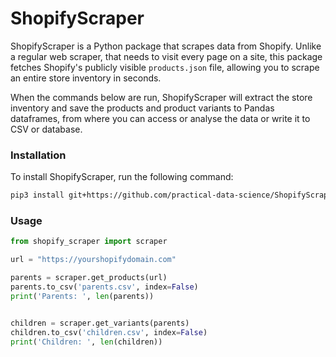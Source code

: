 # ShopifyScraper

ShopifyScraper is a Python package that scrapes data from Shopify. Unlike a regular web scraper, that needs to visit every page on a site, this package fetches Shopify's publicly visible `products.json` file, allowing you to scrape an entire store inventory in seconds.

When the commands below are run, ShopifyScraper will extract the store inventory and save the products and product variants to Pandas dataframes, from where you can access or analyse the data or write it to CSV or database. 

### Installation
To install ShopifyScraper, run the following command:

```bash
pip3 install git+https://github.com/practical-data-science/ShopifyScraper.git
```

### Usage

```python
from shopify_scraper import scraper

url = "https://yourshopifydomain.com"

parents = scraper.get_products(url)
parents.to_csv('parents.csv', index=False)
print('Parents: ', len(parents))


children = scraper.get_variants(parents)
children.to_csv('children.csv', index=False)
print('Children: ', len(children))

```

